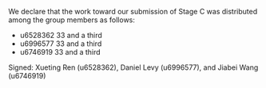 We declare that the work toward our submission of Stage C was distributed among the group members as follows:

* u6528362 33 and a third
* u6996577 33 and a third
* u6746919 33 and a third

Signed: Xueting Ren (u6528362), Daniel Levy (u6996577), and Jiabei Wang (u6746919)
